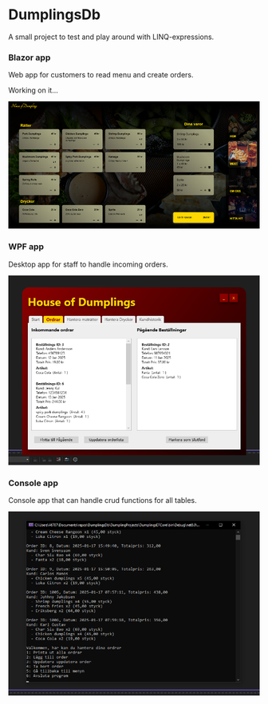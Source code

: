 # DumplingsDb

A small project to test and play around with LINQ-expressions.

### Blazor app

Web app for customers to read menu and create orders.

Working on it... 

![Alt text](./Images/blazor-img.png)

### WPF app 

Desktop app for staff to handle incoming orders.

![Alt text](./Images/wpf-img.png)

### Console app

Console app that can handle crud functions for all tables.

![Alt text](./Images/console-img.png)
